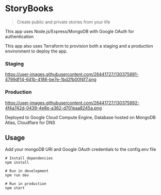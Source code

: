 # StoryBooks

> Create public and private stories from your life

This app uses Node.js/Express/MongoDB with Google OAuth for authentication

This app also uses Terraform to provision both a staging and a production environment to deploy the app.

### Staging
https://user-images.githubusercontent.com/26441727/130375891-4799df14-641b-4186-be7e-1bd2fb00f4f7.png


### Production
https://user-images.githubusercontent.com/26441727/130375892-4f4a742d-0439-4e8e-a362-d701eaa8245a.png

Deployed to Google Cloud Compute Engine, Database hosted on MongoDB Atlas, Cloudflare for DNS

## Usage

Add your mongoDB URI and Google OAuth credentials to the config.env file

```
# Install dependencies
npm install

# Run in development
npm run dev

# Run in production
npm start
```
